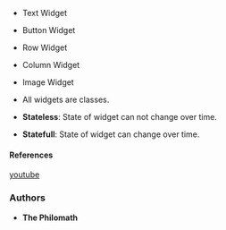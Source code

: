 * Text Widget
* Button Widget
* Row Widget
* Column Widget
* Image Widget

* All widgets are classes.
* **Stateless**: State of widget can not change over time.
* **Statefull**: State of widget can change over time.

#### References
[youtube](https://www.youtube.com/watch?v=1ukSR1GRtMU&list=PL4cUxeGkcC9jLYyp2Aoh6hcWuxFDX6PBJ)

### Authors

* **The Philomath**

